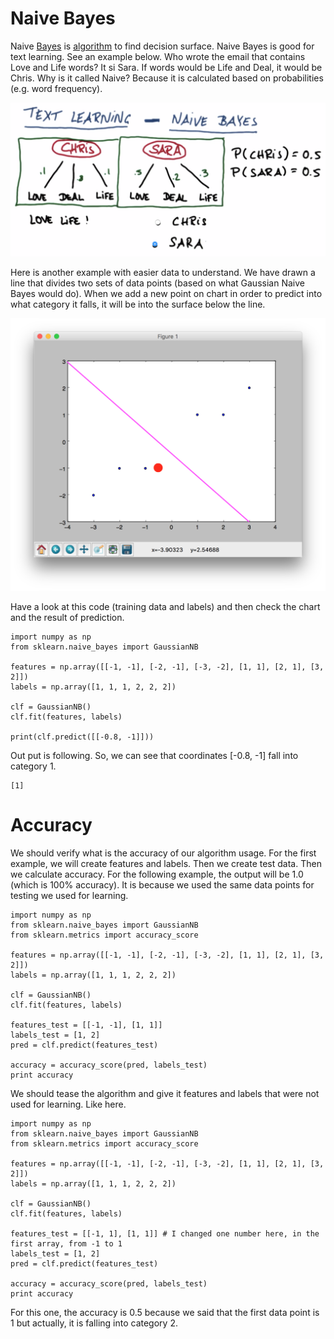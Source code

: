 # Naive Bayes

Naive [Bayes](https://en.wikipedia.org/wiki/Naive_Bayes_classifier) is [algorithm](http://stackoverflow.com/questions/10059594/a-simple-explanation-of-naive-bayes-classification) to find decision surface. Naive Bayes is good for text learning. See an example below. Who wrote the email that contains Love and Life words? It si Sara. If words would be Life and Deal, it would be Chris. Why is it called Naive? Because it is calculated based on probabilities \(e.g. word frequency\).

![](/assets/text-learning.png)

Here is another example with easier data to understand. We have drawn a line that divides two sets of data points \(based on what Gaussian Naive Bayes would do\). When we add a new point on chart in order to predict into what category it falls, it will be into the surface below the line.

![](/assets/GaussianNB.png)

Have a look at this code \(training data and labels\) and then check the chart and the result of prediction.

```
import numpy as np
from sklearn.naive_bayes import GaussianNB

features = np.array([[-1, -1], [-2, -1], [-3, -2], [1, 1], [2, 1], [3, 2]])
labels = np.array([1, 1, 1, 2, 2, 2])

clf = GaussianNB()
clf.fit(features, labels)

print(clf.predict([[-0.8, -1]])) 
```

Out put is following. So, we can see that coordinates \[-0.8, -1\] fall into category 1.

```
[1]
```

# Accuracy

We should verify what is the accuracy of our algorithm usage. For the first example, we will create features and labels. Then we create test data. Then we calculate accuracy. For the following example, the output will be 1.0 \(which is 100% accuracy\). It is because we used the same data points for testing we used for learning.

```
import numpy as np
from sklearn.naive_bayes import GaussianNB
from sklearn.metrics import accuracy_score

features = np.array([[-1, -1], [-2, -1], [-3, -2], [1, 1], [2, 1], [3, 2]])
labels = np.array([1, 1, 1, 2, 2, 2])

clf = GaussianNB()
clf.fit(features, labels)

features_test = [[-1, -1], [1, 1]]
labels_test = [1, 2]
pred = clf.predict(features_test)

accuracy = accuracy_score(pred, labels_test)
print accuracy
```

We should tease the algorithm and give it features and labels that were not used for learning. Like here.

```
import numpy as np
from sklearn.naive_bayes import GaussianNB
from sklearn.metrics import accuracy_score

features = np.array([[-1, -1], [-2, -1], [-3, -2], [1, 1], [2, 1], [3, 2]])
labels = np.array([1, 1, 1, 2, 2, 2])

clf = GaussianNB()
clf.fit(features, labels)

features_test = [[-1, 1], [1, 1]] # I changed one number here, in the first array, from -1 to 1
labels_test = [1, 2]
pred = clf.predict(features_test)

accuracy = accuracy_score(pred, labels_test)
print accuracy
```

For this one, the accuracy is 0.5 because we said that the first data point is 1 but actually, it is falling into category 2.

